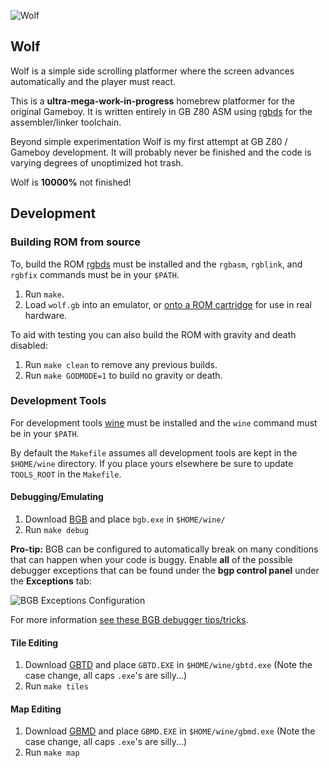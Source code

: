 ![Wolf](https://binaryparadox.net/d/906c1e6f-ab5a-4c41-b56b-4098fcf6ce31.jpg)

## Wolf

Wolf is a simple side scrolling platformer where the screen advances
automatically and the player must react.

This is a **ultra-mega-work-in-progress** homebrew platformer for the original
Gameboy. It is written entirely in GB Z80 ASM using
[rgbds](https://github.com/rednex/rgbds) for the assembler/linker toolchain.

Beyond simple experimentation Wolf is my first attempt at GB Z80 / Gameboy
development. It will probably never be finished and the code is varying degrees
of unoptimized hot trash.

Wolf is **10000%** not finished!

## Development

### Building ROM from source

To, build the ROM [rgbds](https://github.com/rednex/rgbds) must be installed
and the `rgbasm`, `rgblink`, and `rgbfix` commands must be in your `$PATH`.

1. Run `make`.
1. Load `wolf.gb` into an emulator, or [onto a ROM
   cartridge](https://krikzz.com/store/home/46-everdrive-gb.html) for use in real
   hardware.

To aid with testing you can also build the ROM with gravity and death disabled:

1. Run `make clean` to remove any previous builds.
1. Run `make GODMODE=1` to build no gravity or death.

### Development Tools

For development tools [wine](https://www.winehq.org/) must be installed and the
`wine` command must be in your `$PATH`.

By default the `Makefile` assumes all development tools are kept in the
`$HOME/wine` directory. If you place yours elsewhere be sure to update
`TOOLS_ROOT` in the `Makefile`.

#### Debugging/Emulating

1. Download [BGB](http://bgb.bircd.org/) and place `bgb.exe` in `$HOME/wine/`
1. Run `make debug`

**Pro-tip:** BGB can be configured to automatically break on many conditions
that can happen when your code is buggy. Enable **all** of the possible debugger
exceptions that can be found under the **bgp control panel** under the
**Exceptions** tab:

![BGB Exceptions
Configuration](https://binaryparadox.net/d/548a91cf-d399-4db2-8035-472a36b486c6.jpg)

For more information [see these BGB debugger
tips/tricks](https://github.com/doeg/gb-skeleton/blob/master/docs/bgb.md).

#### Tile Editing

1. Download [GBTD](http://www.devrs.com/gb/hmgd/gbtd.html) and place `GBTD.EXE`
   in `$HOME/wine/gbtd.exe` (Note the case change, all caps `.exe`'s are
   silly...)
1. Run `make tiles`

#### Map Editing

1. Download [GBMD](http://www.devrs.com/gb/hmgd/gbmb.html) and place `GBMD.EXE`
   in `$HOME/wine/gbmd.exe` (Note the case change, all caps `.exe`'s are
   silly...)
1. Run `make map`
